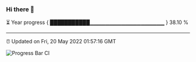 ### Hi there 👋

⏳ Year progress { ███████████▁▁▁▁▁▁▁▁▁▁▁▁▁▁▁▁▁▁▁ } 38.10 %

---

⏰ Updated on Fri, 20 May 2022 01:57:16 GMT

![Progress Bar CI](https://github.com/ZhaoGui/ZhaoGui/workflows/Progress%20Bar%20CI/badge.svg)
